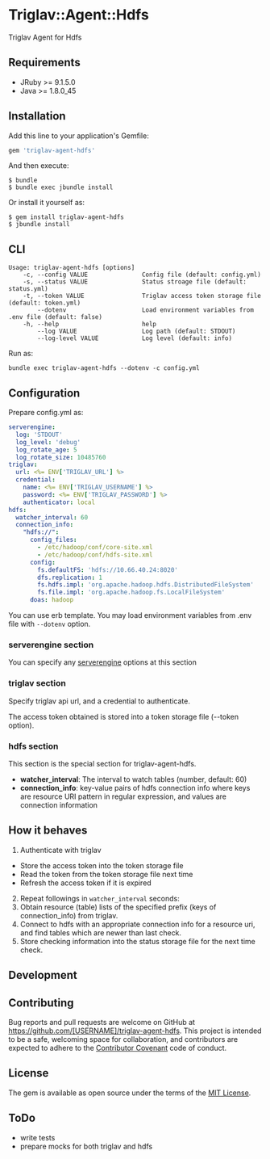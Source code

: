 # Triglav::Agent::Hdfs

Triglav Agent for Hdfs

## Requirements

* JRuby >= 9.1.5.0
* Java >= 1.8.0_45

## Installation

Add this line to your application's Gemfile:

```ruby
gem 'triglav-agent-hdfs'
```

And then execute:

    $ bundle
    $ bundle exec jbundle install

Or install it yourself as:

    $ gem install triglav-agent-hdfs
    $ jbundle install

## CLI

```
Usage: triglav-agent-hdfs [options]
    -c, --config VALUE               Config file (default: config.yml)
    -s, --status VALUE               Status stroage file (default: status.yml)
    -t, --token VALUE                Triglav access token storage file (default: token.yml)
        --dotenv                     Load environment variables from .env file (default: false)
    -h, --help                       help
        --log VALUE                  Log path (default: STDOUT)
        --log-level VALUE            Log level (default: info)
```

Run as:

```
bundle exec triglav-agent-hdfs --dotenv -c config.yml
```

## Configuration

Prepare config.yml as:

```yaml
serverengine:
  log: 'STDOUT'
  log_level: 'debug'
  log_rotate_age: 5
  log_rotate_size: 10485760
triglav:
  url: <%= ENV['TRIGLAV_URL'] %>
  credential:
    name: <%= ENV['TRIGLAV_USERNAME'] %>
    password: <%= ENV['TRIGLAV_PASSWORD'] %>
    authenticator: local
hdfs:
  watcher_interval: 60
  connection_info:
    "hdfs://":
      config_files:
        - /etc/hadoop/conf/core-site.xml
        - /etc/hadoop/conf/hdfs-site.xml
      config:
        fs.defaultFS: 'hdfs://10.66.40.24:8020'
        dfs.replication: 1
        fs.hdfs.impl: 'org.apache.hadoop.hdfs.DistributedFileSystem'
        fs.file.impl: 'org.apache.hadoop.fs.LocalFileSystem'
      doas: hadoop
```

You can use erb template. You may load environment variables from .env file with `--dotenv` option.

### serverengine section

You can specify any [serverengine](https://github.com/fluent/serverengine) options at this section

### triglav section

Specify triglav api url, and a credential to authenticate.

The access token obtained is stored into a token storage file (--token option).

### hdfs section

This section is the special section for triglav-agent-hdfs.

* **watcher_interval**: The interval to watch tables (number, default: 60)
* **connection_info**: key-value pairs of hdfs connection info where keys are resource URI pattern in regular expression, and values are connection information

## How it behaves

1. Authenticate with triglav
  * Store the access token into the token storage file
  * Read the token from the token storage file next time
  * Refresh the access token if it is expired
2. Repeat followings in `watcher_interval` seconds:
3. Obtain resource (table) lists of the specified prefix (keys of connection_info) from triglav.
4. Connect to hdfs with an appropriate connection info for a resource uri, and find tables which are newer than last check.
5. Store checking information into the status storage file for the next time check.

## Development

## Contributing

Bug reports and pull requests are welcome on GitHub at https://github.com/[USERNAME]/triglav-agent-hdfs. This project is intended to be a safe, welcoming space for collaboration, and contributors are expected to adhere to the [Contributor Covenant](http://contributor-covenant.org) code of conduct.


## License

The gem is available as open source under the terms of the [MIT License](http://opensource.org/licenses/MIT).

## ToDo

* write tests
* prepare mocks for both triglav and hdfs
